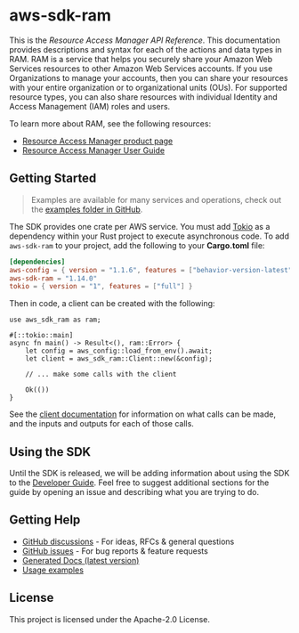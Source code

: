 # aws-sdk-ram

This is the _Resource Access Manager API Reference_. This documentation provides descriptions and syntax for each of the actions and data types in RAM. RAM is a service that helps you securely share your Amazon Web Services resources to other Amazon Web Services accounts. If you use Organizations to manage your accounts, then you can share your resources with your entire organization or to organizational units (OUs). For supported resource types, you can also share resources with individual Identity and Access Management (IAM) roles and users.

To learn more about RAM, see the following resources:
  - [Resource Access Manager product page](http://aws.amazon.com/ram)
  - [Resource Access Manager User Guide](https://docs.aws.amazon.com/ram/latest/userguide/)

## Getting Started

> Examples are available for many services and operations, check out the
> [examples folder in GitHub](https://github.com/awslabs/aws-sdk-rust/tree/main/examples).

The SDK provides one crate per AWS service. You must add [Tokio](https://crates.io/crates/tokio)
as a dependency within your Rust project to execute asynchronous code. To add `aws-sdk-ram` to
your project, add the following to your **Cargo.toml** file:

```toml
[dependencies]
aws-config = { version = "1.1.6", features = ["behavior-version-latest"] }
aws-sdk-ram = "1.14.0"
tokio = { version = "1", features = ["full"] }
```

Then in code, a client can be created with the following:

```rust,no_run
use aws_sdk_ram as ram;

#[::tokio::main]
async fn main() -> Result<(), ram::Error> {
    let config = aws_config::load_from_env().await;
    let client = aws_sdk_ram::Client::new(&config);

    // ... make some calls with the client

    Ok(())
}
```

See the [client documentation](https://docs.rs/aws-sdk-ram/latest/aws_sdk_ram/client/struct.Client.html)
for information on what calls can be made, and the inputs and outputs for each of those calls.

## Using the SDK

Until the SDK is released, we will be adding information about using the SDK to the
[Developer Guide](https://docs.aws.amazon.com/sdk-for-rust/latest/dg/welcome.html). Feel free to suggest
additional sections for the guide by opening an issue and describing what you are trying to do.

## Getting Help

* [GitHub discussions](https://github.com/awslabs/aws-sdk-rust/discussions) - For ideas, RFCs & general questions
* [GitHub issues](https://github.com/awslabs/aws-sdk-rust/issues/new/choose) - For bug reports & feature requests
* [Generated Docs (latest version)](https://awslabs.github.io/aws-sdk-rust/)
* [Usage examples](https://github.com/awslabs/aws-sdk-rust/tree/main/examples)

## License

This project is licensed under the Apache-2.0 License.

